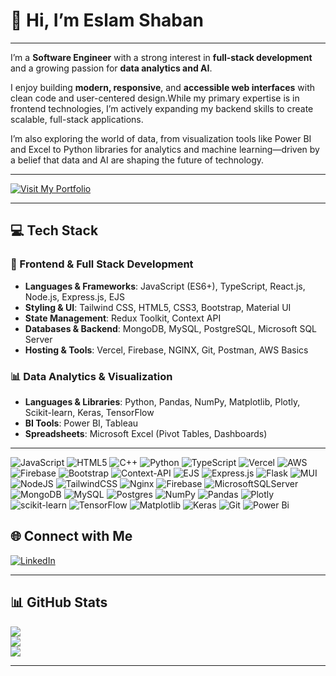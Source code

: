 # 👋 Hi, I’m Eslam Shaban
---
I’m a **Software Engineer** with a strong interest in **full-stack development** and a growing passion for **data analytics and AI**.

I enjoy building **modern, responsive**, and **accessible web interfaces** with clean code and user-centered design.While my primary expertise is in frontend technologies, I’m actively expanding my backend skills to create scalable, full-stack applications.

I’m also exploring the world of data, from visualization tools like Power BI and Excel to Python libraries for analytics and machine learning—driven by a belief that data and AI are shaping the future of technology.

---

<a href="https://my-portfolio-gamma-lyart-2uthsu8jz2.vercel.app/" target="_blank">
  <img src="https://img.shields.io/badge/Visit%20My%20Portfolio-%230077B5?style=for-the-badge&logo=vercel&logoColor=white" alt="Visit My Portfolio"/>
</a>


---

## 💻 Tech Stack

### 🚀 Frontend & Full Stack Development
- **Languages & Frameworks**: JavaScript (ES6+), TypeScript, React.js, Node.js, Express.js, EJS
- **Styling & UI**: Tailwind CSS, HTML5, CSS3, Bootstrap, Material UI
- **State Management**: Redux Toolkit, Context API
- **Databases & Backend**: MongoDB, MySQL, PostgreSQL, Microsoft SQL Server
- **Hosting & Tools**: Vercel, Firebase, NGINX, Git, Postman, AWS Basics

### 📊 Data Analytics & Visualization
- **Languages & Libraries**: Python, Pandas, NumPy, Matplotlib, Plotly, Scikit-learn, Keras, TensorFlow
- **BI Tools**: Power BI, Tableau
- **Spreadsheets**: Microsoft Excel (Pivot Tables, Dashboards)

---

![JavaScript](https://img.shields.io/badge/javascript-%23323330.svg?style=for-the-badge&logo=javascript&logoColor=%23F7DF1E) ![HTML5](https://img.shields.io/badge/html5-%23E34F26.svg?style=for-the-badge&logo=html5&logoColor=white) ![C++](https://img.shields.io/badge/c++-%2300599C.svg?style=for-the-badge&logo=c%2B%2B&logoColor=white) ![Python](https://img.shields.io/badge/python-3670A0?style=for-the-badge&logo=python&logoColor=ffdd54) ![TypeScript](https://img.shields.io/badge/typescript-%23007ACC.svg?style=for-the-badge&logo=typescript&logoColor=white) ![Vercel](https://img.shields.io/badge/vercel-%23000000.svg?style=for-the-badge&logo=vercel&logoColor=white) ![AWS](https://img.shields.io/badge/AWS-%23FF9900.svg?style=for-the-badge&logo=amazon-aws&logoColor=white) ![Firebase](https://img.shields.io/badge/firebase-%23039BE5.svg?style=for-the-badge&logo=firebase) ![Bootstrap](https://img.shields.io/badge/bootstrap-%238511FA.svg?style=for-the-badge&logo=bootstrap&logoColor=white) ![Context-API](https://img.shields.io/badge/Context--Api-000000?style=for-the-badge&logo=react) ![EJS](https://img.shields.io/badge/ejs-%23B4CA65.svg?style=for-the-badge&logo=ejs&logoColor=black) ![Express.js](https://img.shields.io/badge/express.js-%23404d59.svg?style=for-the-badge&logo=express&logoColor=%2361DAFB) ![Flask](https://img.shields.io/badge/flask-%23000.svg?style=for-the-badge&logo=flask&logoColor=white) ![MUI](https://img.shields.io/badge/MUI-%230081CB.svg?style=for-the-badge&logo=mui&logoColor=white) ![NodeJS](https://img.shields.io/badge/node.js-6DA55F?style=for-the-badge&logo=node.js&logoColor=white) ![TailwindCSS](https://img.shields.io/badge/tailwindcss-%2338B2AC.svg?style=for-the-badge&logo=tailwind-css&logoColor=white) ![Nginx](https://img.shields.io/badge/nginx-%23009639.svg?style=for-the-badge&logo=nginx&logoColor=white) ![Firebase](https://img.shields.io/badge/firebase-a08021?style=for-the-badge&logo=firebase&logoColor=ffcd34) ![MicrosoftSQLServer](https://img.shields.io/badge/Microsoft%20SQL%20Server-CC2927?style=for-the-badge&logo=microsoft%20sql%20server&logoColor=white) ![MongoDB](https://img.shields.io/badge/MongoDB-%234ea94b.svg?style=for-the-badge&logo=mongodb&logoColor=white) ![MySQL](https://img.shields.io/badge/mysql-4479A1.svg?style=for-the-badge&logo=mysql&logoColor=white) ![Postgres](https://img.shields.io/badge/postgres-%23316192.svg?style=for-the-badge&logo=postgresql&logoColor=white) ![NumPy](https://img.shields.io/badge/numpy-%23013243.svg?style=for-the-badge&logo=numpy&logoColor=white) ![Pandas](https://img.shields.io/badge/pandas-%23150458.svg?style=for-the-badge&logo=pandas&logoColor=white) ![Plotly](https://img.shields.io/badge/Plotly-%233F4F75.svg?style=for-the-badge&logo=plotly&logoColor=white) ![scikit-learn](https://img.shields.io/badge/scikit--learn-%23F7931E.svg?style=for-the-badge&logo=scikit-learn&logoColor=white) ![TensorFlow](https://img.shields.io/badge/TensorFlow-%23FF6F00.svg?style=for-the-badge&logo=TensorFlow&logoColor=white) ![Matplotlib](https://img.shields.io/badge/Matplotlib-%23ffffff.svg?style=for-the-badge&logo=Matplotlib&logoColor=black) ![Keras](https://img.shields.io/badge/Keras-%23D00000.svg?style=for-the-badge&logo=Keras&logoColor=white) ![Git](https://img.shields.io/badge/git-%23F05033.svg?style=for-the-badge&logo=git&logoColor=white) ![Power Bi](https://img.shields.io/badge/power_bi-F2C811?style=for-the-badge&logo=powerbi&logoColor=black)

## 🌐 Connect with Me

[![LinkedIn](https://img.shields.io/badge/LinkedIn-%230077B5.svg?logo=linkedin&logoColor=white)](https://www.linkedin.com/in/eslam-shaban-170/)  
<!-- Add your portfolio link when available -->
<!-- [![Portfolio](https://img.shields.io/badge/Portfolio-222222?style=flat-square&logo=firefox&logoColor=white)](https://your-portfolio.com) -->

---

## 📊 GitHub Stats

![](https://github-readme-stats.vercel.app/api?username=Eslam-Shaban&theme=dark&hide_border=false&include_all_commits=true&count_private=true)<br/>
![](https://streak-stats.demolab.com?user=Eslam-Shaban&theme=dark&hide_border=false)<br/>
![](https://github-readme-stats.vercel.app/api/top-langs/?username=Eslam-Shaban&theme=dark&hide_border=false&layout=compact)

---

<!-- Powered by GPRM ( https://gprm.itsvg.in ) -->
